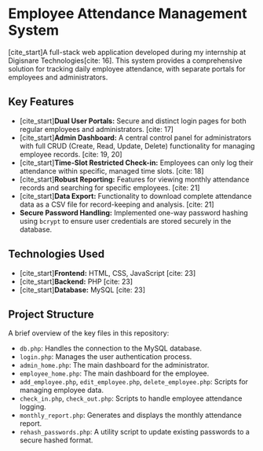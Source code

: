 # Employee Attendance Management System

[cite_start]A full-stack web application developed during my internship at Digisnare Technologies[cite: 16]. This system provides a comprehensive solution for tracking daily employee attendance, with separate portals for employees and administrators.

## Key Features

- [cite_start]**Dual User Portals:** Secure and distinct login pages for both regular employees and administrators. [cite: 17]
- [cite_start]**Admin Dashboard:** A central control panel for administrators with full CRUD (Create, Read, Update, Delete) functionality for managing employee records. [cite: 19, 20]
- [cite_start]**Time-Slot Restricted Check-in:** Employees can only log their attendance within specific, managed time slots. [cite: 18]
- [cite_start]**Robust Reporting:** Features for viewing monthly attendance records and searching for specific employees. [cite: 21]
- [cite_start]**Data Export:** Functionality to download complete attendance data as a CSV file for record-keeping and analysis. [cite: 21]
- **Secure Password Handling:** Implemented one-way password hashing using `bcrypt` to ensure user credentials are stored securely in the database.

## Technologies Used

- [cite_start]**Frontend:** HTML, CSS, JavaScript [cite: 23]
- [cite_start]**Backend:** PHP [cite: 23]
- [cite_start]**Database:** MySQL [cite: 23]

## Project Structure

A brief overview of the key files in this repository:

- `db.php`: Handles the connection to the MySQL database.
- `login.php`: Manages the user authentication process.
- `admin_home.php`: The main dashboard for the administrator.
- `employee_home.php`: The main dashboard for the employee.
- `add_employee.php`, `edit_employee.php`, `delete_employee.php`: Scripts for managing employee data.
- `check_in.php`, `check_out.php`: Scripts to handle employee attendance logging.
- `monthly_report.php`: Generates and displays the monthly attendance report.
- `rehash_passwords.php`: A utility script to update existing passwords to a secure hashed format.
